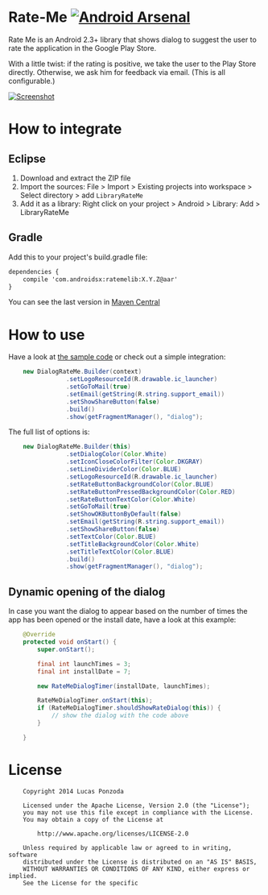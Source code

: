 Rate-Me [![Android Arsenal](https://img.shields.io/badge/Android%20Arsenal-Rate--Me-brightgreen.svg?style=flat)](https://android-arsenal.com/details/1/1032)
=======

Rate Me is an Android 2.3+ library that shows dialog to suggest the user to rate the application in the Google Play Store.

With a little twist: if the rating is positive, we take the user to the Play Store directly. Otherwise, we ask him for feedback via email. (This is all configurable.)

[![Screenshot](https://raw.githubusercontent.com/androidsx/rate-me/master/Extras/rateMe_2.png)]()

How to integrate
================

## Eclipse

1. Download and extract the ZIP file
2. Import the sources: File > Import > Existing projects into workspace > Select directory > add `LibraryRateMe`
3. Add it as a library: Right click on your project > Android > Library: Add > LibraryRateMe

## Gradle

Add this to your project's build.gradle file:

```xml
dependencies {
    compile 'com.androidsx:ratemelib:X.Y.Z@aar'
}
```

You can see the last version in [Maven Central](http://search.maven.org/#search%7Cga%7C1%7Cratemelib)

How to use
==========

Have a look at [the sample code](https://github.com/androidsx/rate-me/blob/master/SampleProject/src/com/androidsx/rateme/demo1/SampleProject.java) or check out a simple integration:

```java
	new DialogRateMe.Builder(context)
				.setLogoResourceId(R.drawable.ic_launcher)
				.setGoToMail(true)
				.setEmail(getString(R.string.support_email))
				.setShowShareButton(false)
				.build()
				.show(getFragmentManager(), "dialog");
```

The full list of options is:

```java
	new DialogRateMe.Builder(this)
				.setDialogColor(Color.White)
				.setIconCloseColorFilter(Color.DKGRAY)
				.setLineDividerColor(Color.BLUE)
				.setLogoResourceId(R.drawable.ic_launcher)
				.setRateButtonBackgroundColor(Color.BLUE)
				.setRateButtonPressedBackgroundColor(Color.RED)
				.setRateButtonTextColor(Color.White)
				.setGoToMail(true)
				.setShowOKButtonByDefault(false)
				.setEmail(getString(R.string.support_email))
				.setShowShareButton(false)
				.setTextColor(Color.BLUE)
				.setTitleBackgroundColor(Color.White)
				.setTitleTextColor(Color.BLUE)
				.build()
				.show(getFragmentManager(), "dialog");
```

Dynamic opening of the dialog
-----

In case you want the dialog to appear based on the number of times the app has been opened or the install date, have a look at this example:

```java
	@Override
	protected void onStart() {
		super.onStart();

		final int launchTimes = 3;
		final int installDate = 7;

		new RateMeDialogTimer(installDate, launchTimes);

		RateMeDialogTimer.onStart(this);
		if (RateMeDialogTimer.shouldShowRateDialog(this)) {
			// show the dialog with the code above
		}

	}
```

License
=======

		Copyright 2014 Lucas Ponzoda

		Licensed under the Apache License, Version 2.0 (the "License");
		you may not use this file except in compliance with the License.
		You may obtain a copy of the License at

			http://www.apache.org/licenses/LICENSE-2.0

		Unless required by applicable law or agreed to in writing, software
		distributed under the License is distributed on an "AS IS" BASIS,
		WITHOUT WARRANTIES OR CONDITIONS OF ANY KIND, either express or implied.
		See the License for the specific
